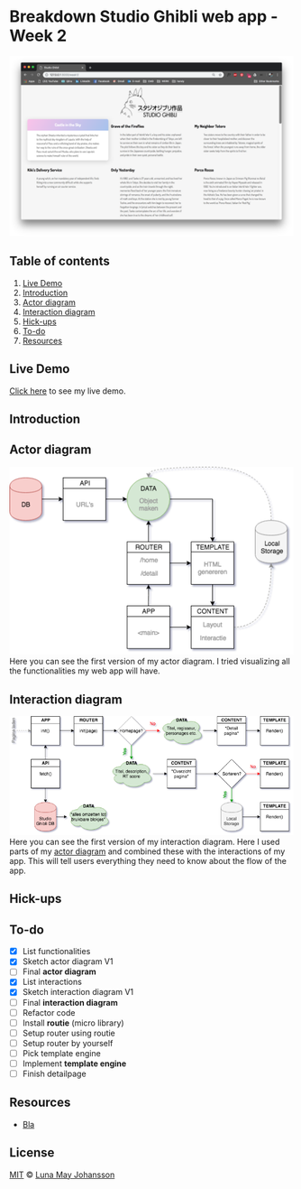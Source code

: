 # Breakdown Studio Ghibli web app - Week 2

![Studio Ghibli website](/week1/website.png)

## Table of contents
1. [Live Demo](#Live-Demo)
2. [Introduction](#Introduction)
3. [Actor diagram](#Actor-diagram)
4. [Interaction diagram](#Interaction-diagram)
5. [Hick-ups](#Hick-ups)
6. [To-do](#To-do)
7. [Resources](#Resources)

## Live Demo
[Click here](https://maybuzz.github.io/wafs) to see my live demo.

## Introduction


## Actor diagram
![Actor diagram V1](actor.png)   
Here you can see the first version of my actor diagram. I tried visualizing all the functionalities my web app will have.

## Interaction diagram
![Interaction diagram V1](interaction.png)   
Here you can see the first version of my interaction diagram. Here I used parts of my [actor diagram](#Actor-diagram) and combined these with the interactions of my app. This will tell users everything they need to know about the flow of the app.

## Hick-ups


## To-do
- [x] List functionalities   
- [x] Sketch actor diagram V1   
- [ ] Final **actor diagram**   
- [x] List interactions   
- [x] Sketch interaction diagram V1   
- [ ] Final **interaction diagram**   
- [ ] Refactor code   
- [ ] Install **routie** (micro library)   
- [ ] Setup router using routie   
- [ ] Setup router by yourself   
- [ ] Pick template engine   
- [ ] Implement **template engine**   
- [ ] Finish detailpage   

## Resources
- [Bla](https://Bla)   

## License
[MIT](LICENSE) © [Luna May Johansson](https://github.com/maybuzz)
